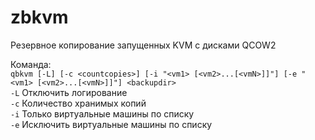 # zbkvm
Резервное копирование запущенных KVM с дисками QCOW2

Команда:  
`qbkvm [-L] [-c <countcopies>] [-i "<vm1> [<vm2>...[<vmN>]]"] [-e "<vm1> [<vm2>...[<vmN>]]"] <backupdir>`  
`-L` Отключить логирование  
`-c` Количество хранимых копий  
`-i` Только виртуальные машины по списку  
`-e` Исключить виртуальные машины по списку  
